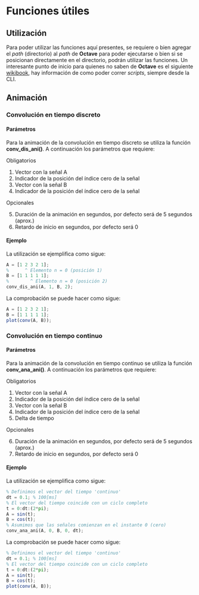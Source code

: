 # Funciones útiles

## Utilización

Para poder utilizar las funciones aquí presentes, se requiere o bien agregar el
_path_ (directorio) al _path_ de **Octave** para poder ejecutarse o bien si se
posicionan directamente en el directorio, podrán utilizar las funciones.
Un interesante punto de inicio para quienes no saben de **Octave** es el
siguiente [wikibook](https://en.wikibooks.org/wiki/Octave_Programming_Tutorial/Getting_started),
hay información de como poder correr _scripts_, siempre desde la CLI.

## Animación

### Convolución en tiempo discreto

#### Parámetros

Para la animación de la convolución en tiempo discreto se utiliza la función
**conv_dis_ani()**. A continuación los parámetros que requiere:

Obligatorios

1. Vector con la señal A
2. Indicador de la posición del índice cero de la señal
3. Vector con la señal B
4. Indicador de la posición del índice cero de la señal

Opcionales

5. Duración de la animación en segundos, por defecto será de 5 segundos (aprox.)
6. Retardo de inicio en segundos, por defecto será 0

#### Ejemplo

La utilización se ejemplifica como sigue:

```octave
A = [1 2 3 2 1]; 
%      ^ Elemento n = 0 (posición 1)
B = [1 1 1 1 1];
%        ^ Elemento n = 0 (posición 2)
conv_dis_ani(A, 1, B, 2);
```

La comprobación se puede hacer como sigue:

```octave
A = [1 2 3 2 1]; 
B = [1 1 1 1 1];
plot(conv(A, B));
```

### Convolución en tiempo continuo

#### Parámetros

Para la animación de la convolución en tiempo continuo se utiliza la función
**conv_ana_ani()**. A continuación los parámetros que requiere:

Obligatorios

1. Vector con la señal A
2. Indicador de la posición del índice cero de la señal
3. Vector con la señal B
4. Indicador de la posición del índice cero de la señal
5. Delta de tiempo

Opcionales

6. Duración de la animación en segundos, por defecto será de 5 segundos (aprox.)
7. Retardo de inicio en segundos, por defecto será 0

#### Ejemplo

La utilización se ejemplifica como sigue:

```octave
% Definimos el vector del tiempo 'continuo'
dt = 0.1; % 100[ms]
% El vector del tiempo coincide con un ciclo completo
t = 0:dt:(2*pi);
A = sin(t);
B = cos(t);
% Asumimos que las señales comienzan en el instante 0 (cero)
conv_ana_ani(A, 0, B, 0, dt);
```

La comprobación se puede hacer como sigue:

```octave
% Definimos el vector del tiempo 'continuo'
dt = 0.1; % 100[ms]
% El vector del tiempo coincide con un ciclo completo
t = 0:dt:(2*pi);
A = sin(t);
B = cos(t);
plot(conv(A, B));
```
